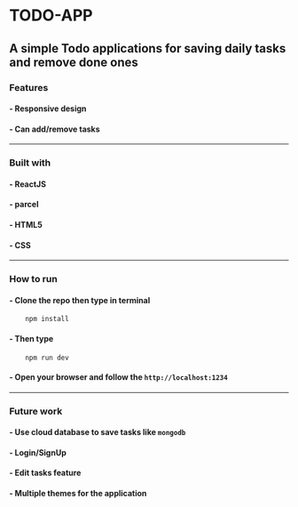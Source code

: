 # TODO-APP

## A simple Todo applications for saving daily tasks and remove done ones

### Features

#### - Responsive design

#### - Can add/remove tasks

---

### Built with

#### - ReactJS

#### - parcel

#### - HTML5

#### - CSS

---

### How to run

#### - Clone the repo then type in terminal

```code
    npm install
```

#### - Then type

```code
    npm run dev
```

#### - Open your browser and follow the `http://localhost:1234`

---

### Future work

#### - Use cloud database to save tasks like `mongodb`

#### - Login/SignUp

#### - Edit tasks feature

#### - Multiple themes for the application
